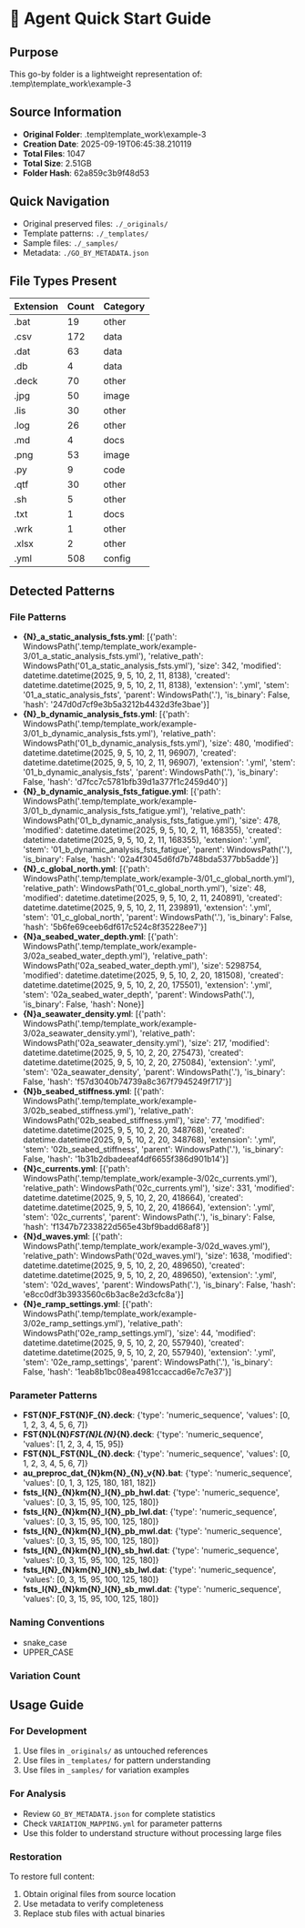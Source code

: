 # 🤖 Agent Quick Start Guide

## Purpose
This go-by folder is a lightweight representation of: .temp\template_work\example-3

## Source Information
- **Original Folder**: .temp\template_work\example-3
- **Creation Date**: 2025-09-19T06:45:38.210119
- **Total Files**: 1047
- **Total Size**: 2.51GB
- **Folder Hash**: 62a859c3b9f48d53

## Quick Navigation
- Original preserved files: `./_originals/`
- Template patterns: `./_templates/`
- Sample files: `./_samples/`
- Metadata: `./GO_BY_METADATA.json`

## File Types Present
| Extension | Count | Category |
|-----------|-------|----------|
| .bat | 19 | other |
| .csv | 172 | data |
| .dat | 63 | data |
| .db | 4 | data |
| .deck | 70 | other |
| .jpg | 50 | image |
| .lis | 30 | other |
| .log | 26 | other |
| .md | 4 | docs |
| .png | 53 | image |
| .py | 9 | code |
| .qtf | 30 | other |
| .sh | 5 | other |
| .txt | 1 | docs |
| .wrk | 1 | other |
| .xlsx | 2 | other |
| .yml | 508 | config |

## Detected Patterns

### File Patterns
- **{N}_a_static_analysis_fsts.yml**: [{'path': WindowsPath('.temp/template_work/example-3/01_a_static_analysis_fsts.yml'), 'relative_path': WindowsPath('01_a_static_analysis_fsts.yml'), 'size': 342, 'modified': datetime.datetime(2025, 9, 5, 10, 2, 11, 8138), 'created': datetime.datetime(2025, 9, 5, 10, 2, 11, 8138), 'extension': '.yml', 'stem': '01_a_static_analysis_fsts', 'parent': WindowsPath('.'), 'is_binary': False, 'hash': '247d0d7cf9e3b5a3212b4432d3fe3bae'}]
- **{N}_b_dynamic_analysis_fsts.yml**: [{'path': WindowsPath('.temp/template_work/example-3/01_b_dynamic_analysis_fsts.yml'), 'relative_path': WindowsPath('01_b_dynamic_analysis_fsts.yml'), 'size': 480, 'modified': datetime.datetime(2025, 9, 5, 10, 2, 11, 96907), 'created': datetime.datetime(2025, 9, 5, 10, 2, 11, 96907), 'extension': '.yml', 'stem': '01_b_dynamic_analysis_fsts', 'parent': WindowsPath('.'), 'is_binary': False, 'hash': 'd7fcc7c5781bfb39d1a377f1c2459d40'}]
- **{N}_b_dynamic_analysis_fsts_fatigue.yml**: [{'path': WindowsPath('.temp/template_work/example-3/01_b_dynamic_analysis_fsts_fatigue.yml'), 'relative_path': WindowsPath('01_b_dynamic_analysis_fsts_fatigue.yml'), 'size': 478, 'modified': datetime.datetime(2025, 9, 5, 10, 2, 11, 168355), 'created': datetime.datetime(2025, 9, 5, 10, 2, 11, 168355), 'extension': '.yml', 'stem': '01_b_dynamic_analysis_fsts_fatigue', 'parent': WindowsPath('.'), 'is_binary': False, 'hash': '02a4f3045d6fd7b748bda5377bb5adde'}]
- **{N}_c_global_north.yml**: [{'path': WindowsPath('.temp/template_work/example-3/01_c_global_north.yml'), 'relative_path': WindowsPath('01_c_global_north.yml'), 'size': 48, 'modified': datetime.datetime(2025, 9, 5, 10, 2, 11, 240891), 'created': datetime.datetime(2025, 9, 5, 10, 2, 11, 239891), 'extension': '.yml', 'stem': '01_c_global_north', 'parent': WindowsPath('.'), 'is_binary': False, 'hash': '5b6fe69ceeb6df617c524c8f35228ee7'}]
- **{N}a_seabed_water_depth.yml**: [{'path': WindowsPath('.temp/template_work/example-3/02a_seabed_water_depth.yml'), 'relative_path': WindowsPath('02a_seabed_water_depth.yml'), 'size': 5298754, 'modified': datetime.datetime(2025, 9, 5, 10, 2, 20, 181508), 'created': datetime.datetime(2025, 9, 5, 10, 2, 20, 175501), 'extension': '.yml', 'stem': '02a_seabed_water_depth', 'parent': WindowsPath('.'), 'is_binary': False, 'hash': None}]
- **{N}a_seawater_density.yml**: [{'path': WindowsPath('.temp/template_work/example-3/02a_seawater_density.yml'), 'relative_path': WindowsPath('02a_seawater_density.yml'), 'size': 217, 'modified': datetime.datetime(2025, 9, 5, 10, 2, 20, 275473), 'created': datetime.datetime(2025, 9, 5, 10, 2, 20, 275084), 'extension': '.yml', 'stem': '02a_seawater_density', 'parent': WindowsPath('.'), 'is_binary': False, 'hash': 'f57d3040b74739a8c367f7945249f717'}]
- **{N}b_seabed_stiffness.yml**: [{'path': WindowsPath('.temp/template_work/example-3/02b_seabed_stiffness.yml'), 'relative_path': WindowsPath('02b_seabed_stiffness.yml'), 'size': 77, 'modified': datetime.datetime(2025, 9, 5, 10, 2, 20, 348768), 'created': datetime.datetime(2025, 9, 5, 10, 2, 20, 348768), 'extension': '.yml', 'stem': '02b_seabed_stiffness', 'parent': WindowsPath('.'), 'is_binary': False, 'hash': '1b31b2dbadeeaf4df6655f386d901b14'}]
- **{N}c_currents.yml**: [{'path': WindowsPath('.temp/template_work/example-3/02c_currents.yml'), 'relative_path': WindowsPath('02c_currents.yml'), 'size': 331, 'modified': datetime.datetime(2025, 9, 5, 10, 2, 20, 418664), 'created': datetime.datetime(2025, 9, 5, 10, 2, 20, 418664), 'extension': '.yml', 'stem': '02c_currents', 'parent': WindowsPath('.'), 'is_binary': False, 'hash': 'f1347b7233822d565e43bf9badd68af8'}]
- **{N}d_waves.yml**: [{'path': WindowsPath('.temp/template_work/example-3/02d_waves.yml'), 'relative_path': WindowsPath('02d_waves.yml'), 'size': 1638, 'modified': datetime.datetime(2025, 9, 5, 10, 2, 20, 489650), 'created': datetime.datetime(2025, 9, 5, 10, 2, 20, 489650), 'extension': '.yml', 'stem': '02d_waves', 'parent': WindowsPath('.'), 'is_binary': False, 'hash': 'e8cc0df3b3933560c6b3ac8e2d3cfc8a'}]
- **{N}e_ramp_settings.yml**: [{'path': WindowsPath('.temp/template_work/example-3/02e_ramp_settings.yml'), 'relative_path': WindowsPath('02e_ramp_settings.yml'), 'size': 44, 'modified': datetime.datetime(2025, 9, 5, 10, 2, 20, 557940), 'created': datetime.datetime(2025, 9, 5, 10, 2, 20, 557940), 'extension': '.yml', 'stem': '02e_ramp_settings', 'parent': WindowsPath('.'), 'is_binary': False, 'hash': '1eab8b1bc08ea4981ccaccad6e7c7e37'}]

### Parameter Patterns
- **FST{N}F_FST{N}F_{N}.deck**: {'type': 'numeric_sequence', 'values': [0, 1, 2, 3, 4, 5, 6, 7]}
- **FST{N}L{N}_FST{N}L{N}_{N}.deck**: {'type': 'numeric_sequence', 'values': [1, 2, 3, 4, 15, 95]}
- **FST{N}L_FST{N}L_{N}.deck**: {'type': 'numeric_sequence', 'values': [0, 1, 2, 3, 4, 5, 6, 7]}
- **au_preproc_dat_{N}km{N}_{N}_v{N}.bat**: {'type': 'numeric_sequence', 'values': [0, 1, 3, 125, 180, 181, 182]}
- **fsts_l{N}_{N}km{N}_l{N}_pb_hwl.dat**: {'type': 'numeric_sequence', 'values': [0, 3, 15, 95, 100, 125, 180]}
- **fsts_l{N}_{N}km{N}_l{N}_pb_lwl.dat**: {'type': 'numeric_sequence', 'values': [0, 3, 15, 95, 100, 125, 180]}
- **fsts_l{N}_{N}km{N}_l{N}_pb_mwl.dat**: {'type': 'numeric_sequence', 'values': [0, 3, 15, 95, 100, 125, 180]}
- **fsts_l{N}_{N}km{N}_l{N}_sb_hwl.dat**: {'type': 'numeric_sequence', 'values': [0, 3, 15, 95, 100, 125, 180]}
- **fsts_l{N}_{N}km{N}_l{N}_sb_lwl.dat**: {'type': 'numeric_sequence', 'values': [0, 3, 15, 95, 100, 125, 180]}
- **fsts_l{N}_{N}km{N}_l{N}_sb_mwl.dat**: {'type': 'numeric_sequence', 'values': [0, 3, 15, 95, 100, 125, 180]}

### Naming Conventions
- snake_case
- UPPER_CASE

### Variation Count

## Usage Guide

### For Development
1. Use files in `_originals/` as untouched references
2. Use files in `_templates/` for pattern understanding
3. Use files in `_samples/` for variation examples

### For Analysis
- Review `GO_BY_METADATA.json` for complete statistics
- Check `VARIATION_MAPPING.yml` for parameter patterns
- Use this folder to understand structure without processing large files

### Restoration
To restore full content:
1. Obtain original files from source location
2. Use metadata to verify completeness
3. Replace stub files with actual binaries
